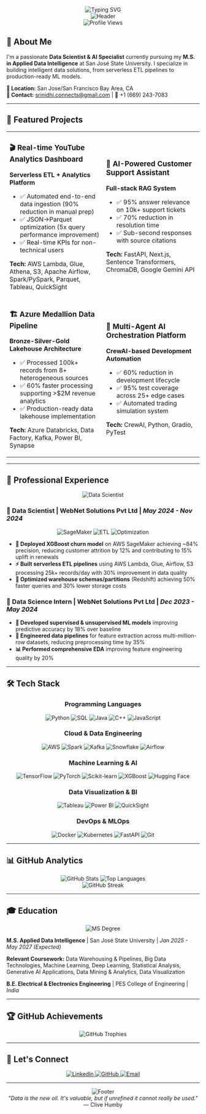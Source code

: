 <div align="center">
  <img src="https://readme-typing-svg.herokuapp.com?font=Fira+Code&pause=1000&color=00D9FF&center=true&vCenter=true&width=435&lines=Welcome+to+my+portfolio!;Data+Scientist+%26+AI+Specialist;Building+Intelligent+Data+Solutions" alt="Typing SVG" />
</div>

<div align="center">
  <img src="https://capsule-render.vercel.app/api?type=waving&color=gradient&customColorList=6,11,20&height=200&section=header&text=Srinidhi%20Gowda&fontSize=60&fontAlignY=35&desc=M.S.%20Applied%20Data%20Intelligence%20@%20SJSU&descAlignY=60&descAlign=center" alt="Header" />
</div>

<div align="center">
  <img src="https://komarev.com/ghpvc/?username=Mrnidhi&label=Profile%20views&color=0e75b6&style=flat" alt="Profile Views" />
</div>

## 👋 About Me

I'm a passionate **Data Scientist & AI Specialist** currently pursuing my **M.S. in Applied Data Intelligence** at San José State University. I specialize in building intelligent data solutions, from serverless ETL pipelines to production-ready ML models.

**📍 Location:** San Jose/San Francisco Bay Area, CA  
**📧 Contact:** srinidhi.connects@gmail.com | **📱** +1 (669) 243-7083

---

## 🚀 Featured Projects

<table>
<tr>
<td width="50%">

### 🎬 Real-time YouTube Analytics Dashboard
**Serverless ETL + Analytics Platform**
- ✅ Automated end-to-end data ingestion (90% reduction in manual prep)
- ✅ JSON→Parquet optimization (5x query performance improvement)
- ✅ Real-time KPIs for non-technical users

**Tech:** AWS Lambda, Glue, Athena, S3, Apache Airflow, Spark/PySpark, Parquet, Tableau, QuickSight

</td>
<td width="50%">

### 🤖 AI-Powered Customer Support Assistant
**Full-stack RAG System**
- ✅ 95% answer relevance on 10k+ support tickets
- ✅ 70% reduction in resolution time
- ✅ Sub-second responses with source citations

**Tech:** FastAPI, Next.js, Sentence Transformers, ChromaDB, Google Gemini API

</td>
</tr>
<tr>
<td width="50%">

### 🏗️ Azure Medallion Data Pipeline
**Bronze-Silver-Gold Lakehouse Architecture**
- ✅ Processed 100k+ records from 8+ heterogeneous sources
- ✅ 60% faster processing supporting >$2M revenue analytics
- ✅ Production-ready data lakehouse implementation

**Tech:** Azure Databricks, Data Factory, Kafka, Power BI, Synapse

</td>
<td width="50%">

### 🔄 Multi-Agent AI Orchestration Platform
**CrewAI-based Development Automation**
- ✅ 60% reduction in development lifecycle
- ✅ 95% test coverage across 25+ edge cases
- ✅ Automated trading simulation system

**Tech:** CrewAI, Python, Gradio, PyTest

</td>
</tr>
</table>

---

## 💼 Professional Experience

<div align="center">
  <img src="https://img.shields.io/badge/Data%20Scientist-WebNet%20Solutions-blue?style=for-the-badge&logo=python&logoColor=white" alt="Data Scientist" />
</div>

### 🔬 Data Scientist | WebNet Solutions Pvt Ltd | *May 2024 - Nov 2024*

<div align="center">
  <img src="https://img.shields.io/badge/AWS%20SageMaker-84%25%20Precision-green?style=flat-square" alt="SageMaker" />
  <img src="https://img.shields.io/badge/ETL%20Pipelines-25k%2B%20Records%2Fday-blue?style=flat-square" alt="ETL" />
  <img src="https://img.shields.io/badge/Query%20Optimization-50%25%20Faster-orange?style=flat-square" alt="Optimization" />
</div>

- **🎯 Deployed XGBoost churn model** on AWS SageMaker achieving ~84% precision, reducing customer attrition by 12% and contributing to 15% uplift in renewals
- **⚡ Built serverless ETL pipelines** using AWS Lambda, Glue, Airflow, S3 processing 25k+ records/day with 30% improvement in data quality
- **🚀 Optimized warehouse schemas/partitions** (Redshift) achieving 50% faster queries and 30% lower storage costs

### 🔬 Data Science Intern | WebNet Solutions Pvt Ltd | *Dec 2023 - May 2024*

- **🧠 Developed supervised & unsupervised ML models** improving predictive accuracy by 18% over baseline
- **🔧 Engineered data pipelines** for feature extraction across multi-million-row datasets, reducing preprocessing time by 35%
- **📊 Performed comprehensive EDA** improving feature engineering quality by 20%

---

## 🛠️ Tech Stack

<div align="center">

### Programming Languages
<img src="https://img.shields.io/badge/Python-3776AB?style=for-the-badge&logo=python&logoColor=white" alt="Python" />
<img src="https://img.shields.io/badge/SQL-336791?style=for-the-badge&logo=postgresql&logoColor=white" alt="SQL" />
<img src="https://img.shields.io/badge/Java-ED8B00?style=for-the-badge&logo=java&logoColor=white" alt="Java" />
<img src="https://img.shields.io/badge/C++-00599C?style=for-the-badge&logo=c%2B%2B&logoColor=white" alt="C++" />
<img src="https://img.shields.io/badge/JavaScript-F7DF1E?style=for-the-badge&logo=javascript&logoColor=black" alt="JavaScript" />

### Cloud & Data Engineering
<img src="https://img.shields.io/badge/Amazon_AWS-232F3E?style=for-the-badge&logo=amazon-aws&logoColor=white" alt="AWS" />
<img src="https://img.shields.io/badge/Apache_Spark-E25A1C?style=for-the-badge&logo=apache-spark&logoColor=white" alt="Spark" />
<img src="https://img.shields.io/badge/Apache_Kafka-231F20?style=for-the-badge&logo=apache-kafka&logoColor=white" alt="Kafka" />
<img src="https://img.shields.io/badge/Snowflake-29B5E8?style=for-the-badge&logo=snowflake&logoColor=white" alt="Snowflake" />
<img src="https://img.shields.io/badge/Apache_Airflow-017CEE?style=for-the-badge&logo=apache-airflow&logoColor=white" alt="Airflow" />

### Machine Learning & AI
<img src="https://img.shields.io/badge/TensorFlow-FF6F00?style=for-the-badge&logo=tensorflow&logoColor=white" alt="TensorFlow" />
<img src="https://img.shields.io/badge/PyTorch-EE4C2C?style=for-the-badge&logo=pytorch&logoColor=white" alt="PyTorch" />
<img src="https://img.shields.io/badge/scikit_learn-F7931E?style=for-the-badge&logo=scikit-learn&logoColor=white" alt="Scikit-learn" />
<img src="https://img.shields.io/badge/XGBoost-3776AB?style=for-the-badge&logo=xgboost&logoColor=white" alt="XGBoost" />
<img src="https://img.shields.io/badge/Hugging%20Face-FF6B6B?style=for-the-badge&logo=huggingface&logoColor=white" alt="Hugging Face" />

### Data Visualization & BI
<img src="https://img.shields.io/badge/Tableau-E97627?style=for-the-badge&logo=tableau&logoColor=white" alt="Tableau" />
<img src="https://img.shields.io/badge/Power_BI-F2C811?style=for-the-badge&logo=power-bi&logoColor=black" alt="Power BI" />
<img src="https://img.shields.io/badge/Amazon_QuickSight-232F3E?style=for-the-badge&logo=amazon-aws&logoColor=white" alt="QuickSight" />

### DevOps & MLOps
<img src="https://img.shields.io/badge/Docker-2496ED?style=for-the-badge&logo=docker&logoColor=white" alt="Docker" />
<img src="https://img.shields.io/badge/Kubernetes-326CE5?style=for-the-badge&logo=kubernetes&logoColor=white" alt="Kubernetes" />
<img src="https://img.shields.io/badge/FastAPI-009688?style=for-the-badge&logo=fastapi&logoColor=white" alt="FastAPI" />
<img src="https://img.shields.io/badge/Git-F05032?style=for-the-badge&logo=git&logoColor=white" alt="Git" />

</div>

---

## 📊 GitHub Analytics

<div align="center">
  <img src="https://github-readme-stats.vercel.app/api?username=Mrnidhi&show_icons=true&theme=dark&hide_border=true&count_private=true&include_all_commits=true" alt="GitHub Stats" />
  <img src="https://github-readme-stats.vercel.app/api/top-langs/?username=Mrnidhi&layout=compact&theme=dark&hide_border=true&langs_count=8" alt="Top Languages" />
</div>

<div align="center">
  <img src="https://github-readme-streak-stats.herokuapp.com/?user=Mrnidhi&theme=dark&hide_border=true" alt="GitHub Streak" />
</div>

---

## 🎓 Education

<div align="center">
  <img src="https://img.shields.io/badge/M.S.%20Applied%20Data%20Intelligence-San%20José%20State%20University-blue?style=for-the-badge&logo=graduation-cap&logoColor=white" alt="MS Degree" />
</div>

**M.S. Applied Data Intelligence** | San José State University | *Jan 2025 - May 2027 (Expected)*

**Relevant Coursework:** Data Warehousing & Pipelines, Big Data Technologies, Machine Learning, Deep Learning, Statistical Analysis, Generative AI Applications, Data Mining & Analytics, Data Visualization

**B.E. Electrical & Electronics Engineering** | PES College of Engineering | *India*

---

## 🏆 GitHub Achievements

<div align="center">
  <img src="https://github-profile-trophy.vercel.app/?username=Mrnidhi&theme=nord&column=4&margin-w=15&margin-h=15" alt="GitHub Trophies" />
</div>

---

## 🤝 Let's Connect

<div align="center">
  <a href="https://www.linkedin.com/in/srinidhi-gowda/">
    <img src="https://img.shields.io/badge/LinkedIn-0077B5?style=for-the-badge&logo=linkedin&logoColor=white" alt="LinkedIn" />
  </a>
  <a href="https://github.com/Mrnidhi">
    <img src="https://img.shields.io/badge/GitHub-100000?style=for-the-badge&logo=github&logoColor=white" alt="GitHub" />
  </a>
  <a href="mailto:srinidhi.connects@gmail.com">
    <img src="https://img.shields.io/badge/Email-D14836?style=for-the-badge&logo=gmail&logoColor=white" alt="Email" />
  </a>
</div>

---

<div align="center">
  <img src="https://capsule-render.vercel.app/api?type=waving&color=gradient&customColorList=6,11,20&height=100&section=footer" alt="Footer" />
</div>

<div align="center">
  <i>"Data is the new oil. It's valuable, but if unrefined it cannot really be used."</i> — Clive Humby
</div>